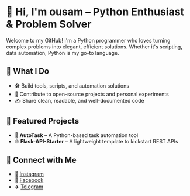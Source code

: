 # 👋 Hi, I'm ousam – Python Enthusiast & Problem Solver

Welcome to my GitHub! I'm a Python programmer who loves turning complex problems into elegant, efficient solutions. Whether it's scripting, data automation, Python is my go-to language.

## 🐍 What I Do
- 🛠️ Build tools, scripts, and automation solutions
- 🔧 Contribute to open-source projects and personal experiments
- ✍️ Share clean, readable, and well-documented code

## 📌 Featured Projects
- 🔄 **AutoTask** – A Python-based task automation tool
- 🌐 **Flask-API-Starter** – A lightweight template to kickstart REST APIs


## 📱 Connect with Me
- 📸 [Instagram](https://www.instagram.com/ousa963)
- 📘 [Facebook](https://www.facebook.com/xB3RABB/)
- ✈️ [Telegram](https://t.me/syousam)
